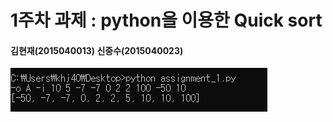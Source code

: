 1주차 과제 : python을 이용한 Quick sort
===
#### 김현재(2015040013) 신중수(2015040023)
![A_sort](./assignment_1/img/A_sort.png)
